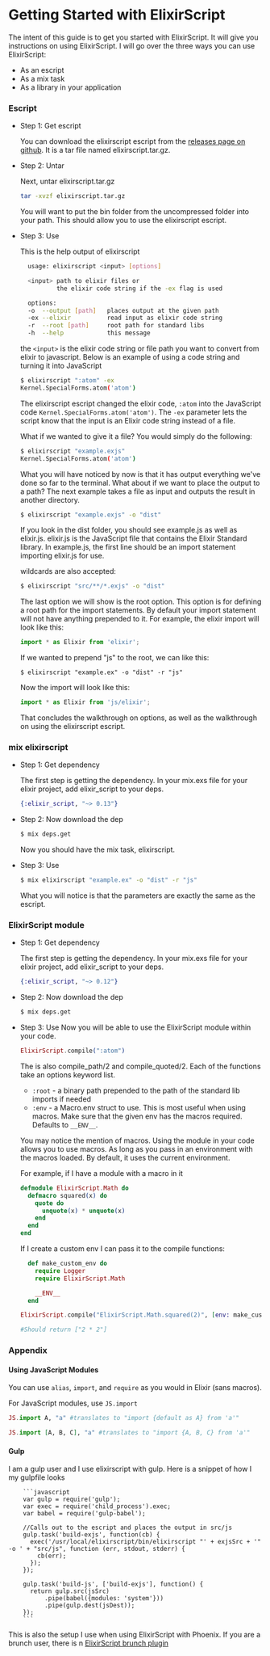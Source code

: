# Getting Started with ElixirScript


The intent of this guide is to get you started with ElixirScript. It will give you instructions on using ElixirScript. I will go over the three ways you can use ElixirScript:

* As an escript
* As a mix task
* As a library in your application

### Escript

* Step 1: Get escript

    You can download the elixirscript escript from the [releases page on github](https://github.com/bryanjos/elixirscript/releases). It is a tar file named elixirscript.tar.gz.

* Step 2: Untar

    Next, untar elixirscript.tar.gz

    ```bash
    tar -xvzf elixirscript.tar.gz
    ```

    You will want to put the bin folder from the uncompressed folder into your path. This should allow you to use the elixirscript escript.

* Step 3: Use

    This is the help output of elixirscript

    ```bash
      usage: elixirscript <input> [options]

      <input> path to elixir files or
              the elixir code string if the -ex flag is used

      options:
      -o  --output [path]   places output at the given path
      -ex --elixir          read input as elixir code string
      -r  --root [path]     root path for standard libs
      -h  --help            this message
    ```

    the `<input>` is the elixir code string or file path you want to convert from elixir to javascript. Below is an example of using a code string and turning it into JavaScript

    ```bash
    $ elixirscript ":atom" -ex
    Kernel.SpecialForms.atom('atom')
    ```

    The elixirscript escript changed the elixir code, `:atom` into the JavaScript code `Kernel.SpecialForms.atom('atom')`. The `-ex` parameter lets the script know that the input is an Elixir code string instead of a file.

    What if we wanted to give it a file? You would simply do the following:

    ```bash
    $ elixirscript "example.exjs"
    Kernel.SpecialForms.atom('atom')
    ```

    What you will have noticed by now is that it has output everything we've done so far to the terminal. What about if we want to place the output to a path? The next example takes a file as input and outputs the result in another directory.

    ```bash
    $ elixirscript "example.exjs" -o "dist"
    ```

    If you look in the dist folder, you should see example.js as well as elixir.js. elixir.js is the JavaScript file that contains the Elixir Standard library. In example.js, the first line should be an import statement importing elixir.js for use.

    wildcards are also accepted:

    ```bash
    $ elixirscript "src/**/*.exjs" -o "dist"
    ```

    The last option we will show is the root option. This option is for defining a root path for the import statements. By default your import statement will not have anything prepended to it. For example, the elixir import will look like this:

    ```javascript
    import * as Elixir from 'elixir';
    ```

    If we wanted to prepend "js" to the root, we can like this:

    ```
    $ elixirscript "example.ex" -o "dist" -r "js"
    ```

    Now the import will look like this:

    ```javascript
    import * as Elixir from 'js/elixir';
    ```

    That concludes the walkthrough on options, as well as the walkthrough on using the elixirscript escript.

### mix elixirscript

* Step 1: Get dependency

    The first step is getting the dependency. In your mix.exs file for your elixir project, add elixir_script to your deps.

    ```elixir
    {:elixir_script, "~> 0.13"}
    ```

* Step 2: Now download the dep

    ```bash
    $ mix deps.get
    ```

    Now you should have the mix task, elixirscript.

* Step 3: Use
    ```bash
    $ mix elixirscript "example.ex" -o "dist" -r "js"
    ```

    What you will notice is that the parameters are exactly the same as the escript.

### ElixirScript module
* Step 1: Get dependency

    The first step is getting the dependency. In your mix.exs file for your elixir project, add elixir_script to your deps.

    ```elixir
    {:elixir_script, "~> 0.12"}
    ```

* Step 2: Now download the dep

    ```bash
    $ mix deps.get
    ```

* Step 3: Use
    Now you will be able to use the ElixirScript module within your code.

    ```elixir
    ElixirScript.compile(":atom")
    ```

    The is also compile_path/2 and compile_quoted/2. Each of the functions take an options keyword list.

     * `:root` - a binary path prepended to the path of the standard lib imports if needed
    * `:env` - a Macro.env struct to use. This is most useful when using macros. Make sure that the  given env has the macros required. Defaults to `__ENV__`.

    You may notice the mention of macros. Using the module in your code allows you to use macros. As long as you pass in an environment with the macros loaded. By default, it uses the current environment.

    For example, if I have a module with a macro in it

    ```elixir
    defmodule ElixirScript.Math do
      defmacro squared(x) do
        quote do
          unquote(x) * unquote(x)
        end
      end
    end
    ```

    If I create a custom env I can pass it to the compile functions:

    ```elixir
      def make_custom_env do
        require Logger
        require ElixirScript.Math

        __ENV__
      end

    ElixirScript.compile("ElixirScript.Math.squared(2)", [env: make_custom_env])

    #Should return ["2 * 2"]
    ```



### Appendix

#### Using JavaScript Modules

You can use `alias`, `import`, and `require` as you would in Elixir (sans macros).

For JavaScript modules, use `JS.import`

```elixir
JS.import A, "a" #translates to "import {default as A} from 'a'"

JS.import [A, B, C], "a" #translates to "import {A, B, C} from 'a'"
```

#### Gulp

I am a gulp user and I use elixirscript with gulp. Here is a snippet of how I my gulpfile looks

        ```javascript
        var gulp = require('gulp');
        var exec = require('child_process').exec;
        var babel = require('gulp-babel');

        //Calls out to the escript and places the output in src/js
        gulp.task('build-exjs', function(cb) {
          exec('/usr/local/elixirscript/bin/elixirscript "' + exjsSrc + '" -o ' + "src/js", function (err, stdout, stderr) {
            cb(err);
          });
        });

        gulp.task('build-js', ['build-exjs'], function() {
          return gulp.src(jsSrc)
              .pipe(babel({modules: 'system'}))
              .pipe(gulp.dest(jsDest));
        });
        ```

This is also the setup I use when using ElixirScript with Phoenix. If you are a brunch user, there is n [ElixirScript brunch plugin](https://www.npmjs.com/package/elixirscript-brunch)
